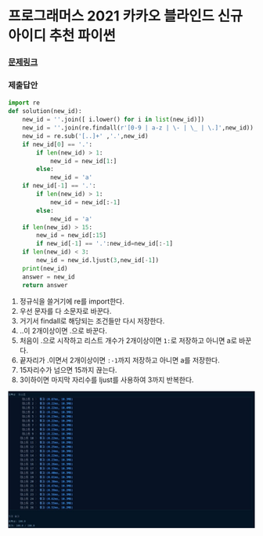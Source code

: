 # 프로그래머스 2021 카카오 블라인드 신규 아이디 추천 파이썬

### [문제링크](https://programmers.co.kr/learn/courses/30/lessons/72410)

### 제출답안

```python
import re
def solution(new_id):
    new_id = ''.join([ i.lower() for i in list(new_id)])
    new_id = ''.join(re.findall(r'[0-9 | a-z | \- | \_ | \.]',new_id))
    new_id = re.sub('[..]+' ,'.',new_id)
    if new_id[0] == '.':  
    	if len(new_id) > 1:
    		new_id = new_id[1:]
    	else:
    		new_id = 'a'
    if new_id[-1] == '.': 
    	if len(new_id) > 1:
    		new_id = new_id[:-1]
    	else:
    		new_id = 'a'
    if len(new_id) > 15:
    	new_id = new_id[:15]
    	if new_id[-1] == '.':new_id=new_id[:-1]
    if len(new_id) < 3:
    	new_id = new_id.ljust(3,new_id[-1])
    print(new_id)
    answer = new_id
    return answer
```

1. 정규식을 쓸거기에 re를 import한다.
2. 우선 문자를 다 소문자로 바꾼다.
3. 거기서 findall로 해당되는 조건들만 다시 저장한다.
4. ..이 2개이상이면 .으로 바꾼다.
5. 처음이 .으로 시작하고 리스트 개수가 2개이상이면 `1:`로 저장하고 아니면 a로 바꾼다.
6. 끝자리가 .이면서 2개이상이면 `:-1`까지 저장하고 아니면 a를 저장한다.
7. 15자리수가 넘으면 15까지 끊는다.
8. 3이하이면 마지막 자리수를 ljust를 사용하여 3까지 반복한다.

![14](../img/14.jpg)